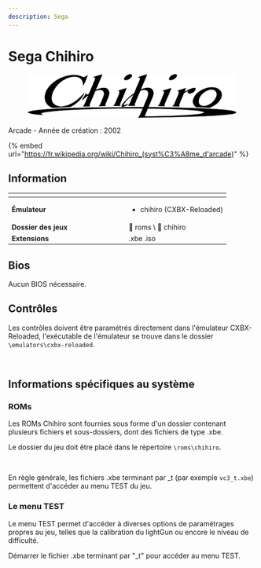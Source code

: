 ```yaml
---
description: Sega
---
```


# Sega Chihiro

<div align="left">

<figure><picture><source srcset="https://raw.githubusercontent.com/fabricecaruso/es-theme-carbon/91d85c7849cc550b0cac4e75cb8e0923d3b61b5e/art/logos/chihiro-w.svg" media="(prefers-color-scheme: dark)"><img src="https://raw.githubusercontent.com/fabricecaruso/es-theme-carbon/52ff37c9e265587d006945a2ba695b5a962b3a3d/art/logos/chihiro.svg" alt=""></picture><figcaption></figcaption></figure>

</div>

Arcade - Année de création : 2002

{% embed url="https://fr.wikipedia.org/wiki/Chihiro_(syst%C3%A8me_d'arcade)" %}

## Information

<table data-header-hidden><thead><tr><th width="224"></th><th></th></tr></thead><tbody><tr><td><strong>Émulateur</strong></td><td><ul><li>chihiro (CXBX-Reloaded)</li></ul></td></tr><tr><td><strong>Dossier des jeux</strong></td><td><span data-gb-custom-inline data-tag="emoji" data-code="1f4c2">📂</span> roms \ <span data-gb-custom-inline data-tag="emoji" data-code="1f4c2">📂</span> chihiro</td></tr><tr><td><strong>Extensions</strong></td><td>.xbe .iso</td></tr></tbody></table>

## Bios

Aucun BIOS nécessaire.

## Contrôles

Les contrôles doivent être paramétrés directement dans l'émulateur CXBX-Reloaded, l'exécutable de l'émulateur se trouve dans le dossier `\emulators\cxbx-reloaded`.

<div align="left">

<figure><img src="https://i.imgur.com/W2oGLGE.png" alt=""><figcaption></figcaption></figure>

</div>

## Informations spécifiques au système

### ROMs

Les ROMs Chihiro sont fournies sous forme d'un dossier contenant plusieurs fichiers et sous-dossiers, dont des fichiers de type .xbe.

Le dossier du jeu doit être placé dans le répertoire `\roms\chihiro`.

<div align="left">

<figure><img src="https://i.imgur.com/K61I22N.png" alt=""><figcaption></figcaption></figure>

</div>

En règle générale, les fichiers .xbe terminant par \_t (par exemple `vc3_t.xbe`) permettent d'accéder au menu TEST du jeu.

### Le menu TEST

Le menu TEST permet d'accéder à diverses options de paramétrages propres au jeu, telles que la calibration du lightGun ou encore le niveau de difficulté.

Démarrer le fichier .xbe terminant par "\_t" pour accéder au menu TEST.

<div align="left">

<figure><img src="https://i.imgur.com/V1mJQyY.png" alt=""><figcaption></figcaption></figure>

</div>


